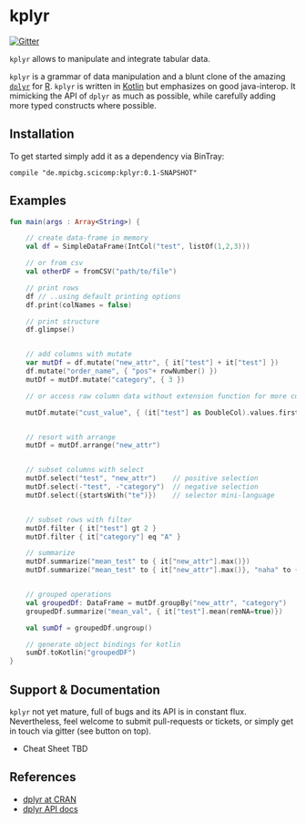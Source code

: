 # kplyr

[![Gitter](https://badges.gitter.im/holgerbrandl/kplyr.svg)](https://gitter.im/holgerbrandl/kplyr?utm_source=badge&utm_medium=badge&utm_campaign=pr-badge)

`kplyr` allows to manipulate and integrate tabular data.

`kplyr` is a grammar of data manipulation and a blunt clone of the amazing [`dplyr`](https://github.com/hadley/dplyr) for [R](https://www.r-project.org/). `kplyr` is written in [Kotlin](https://kotlinlang.org/) but emphasizes on good java-interop. It mimicking the API of `dplyr` as much as possible, while carefully adding more typed constructs where possible.

Installation
------------

To get started simply add it as a dependency via BinTray:
```
compile "de.mpicbg.scicomp:kplyr:0.1-SNAPSHOT"
```




Examples
--------

```kotlin
fun main(args : Array<String>) {

    // create data-frame in memory
    val df = SimpleDataFrame(IntCol("test", listOf(1,2,3)))

    // or from csv
    val otherDF = fromCSV("path/to/file")

    // print rows
    df // ..using default printing options
    df.print(colNames = false)

    // print structure
    df.glimpse()


    // add columns with mutate
    var mutDf = df.mutate("new_attr", { it["test"] + it["test"] })
    df.mutate("order_name", { "pos"+ rowNumber() })
    mutDf = mutDf.mutate("category", { 3 })

    // or access raw column data without extension function for more custom operations

    mutDf.mutate("cust_value", { (it["test"] as DoubleCol).values.first() })


    // resort with arrange
    mutDf = mutDf.arrange("new_attr")


    // subset columns with select
    mutDf.select("test", "new_attr")    // positive selection
    mutDf.select(-"test", -"category")  // negative selection
    mutDf.select({startsWith("te")})    // selector mini-language


    // subset rows with filter
    mutDf.filter { it["test"] gt 2 }
    mutDf.filter { it["category"] eq "A" }

    // summarize
    mutDf.summarize("mean_test" to { it["new_attr"].max()})
    mutDf.summarize("mean_test" to { it["new_attr"].max()}, "naha" to { it["new_attr"].max()}).print()


    // grouped operations
    val groupedDf: DataFrame = mutDf.groupBy("new_attr", "category")
    groupedDf.summarize("mean_val", { it["test"].mean(remNA=true)})

    val sumDf = groupedDf.ungroup()

    // generate object bindings for kotlin
    sumDf.toKotlin("groupedDF")
}

```

Support & Documentation
----------------------

`kplyr` not yet mature, full of bugs and its API is in constant flux. Nevertheless, feel welcome to submit pull-requests or tickets, or simply get in touch via gitter (see button on top).

* Cheat Sheet TBD


References
----------

* [dplyr at CRAN](https://cran.r-project.org/web/packages/dplyr/index.html)
* [dplyr API docs](http://www.rdocumentation.org/packages/dplyr/functions/dplyr)